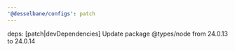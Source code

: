 ```yaml
---
'@desselbane/configs': patch
---
```


deps: [patch|devDependencies] Update package @types/node from 24.0.13 to 24.0.14
